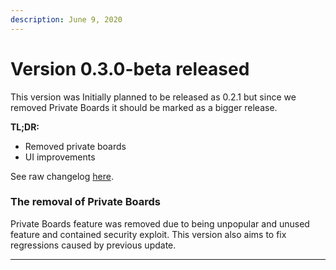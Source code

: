 ```yaml
---
description: June 9, 2020
---
```


# Version 0.3.0-beta released

This version was Initially planned to be released as 0.2.1 but since we removed Private Boards it should be marked as a bigger release.&#x20;

**TL;DR:**

* Removed private boards
* UI improvements

See raw changelog [here](https://github.com/feedbacky-project/app/blob/master/CHANGELOG.md#030-beta-june-9-2020).

### The removal of Private Boards

Private Boards feature was removed due to being unpopular and unused feature and contained security exploit. This version also aims to fix regressions caused by previous update.

****
